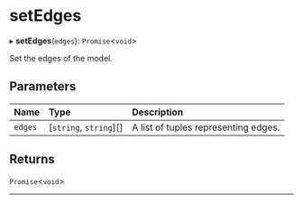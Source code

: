 # setEdges


▸ **setEdges**(`edges`): `Promise`\<`void`\>

Set the edges of the model.

## Parameters

| Name | Type | Description |
| :------ | :------ | :------ |
| `edges` | [`string`, `string`][] | A list of tuples representing edges. |

## Returns

`Promise`\<`void`\>

___
